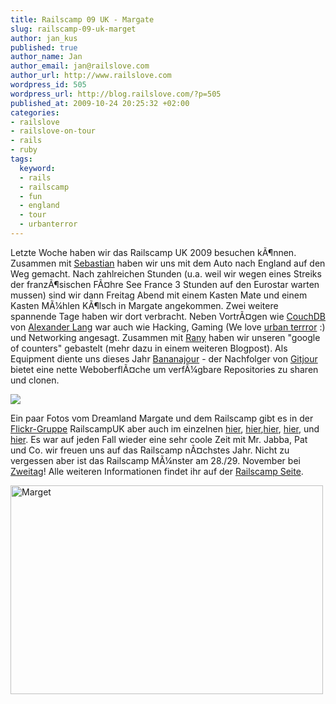 ```yaml
--- 
title: Railscamp 09 UK - Margate
slug: railscamp-09-uk-marget
author: jan_kus
published: true
author_name: Jan
author_email: jan@railslove.com
author_url: http://www.railslove.com
wordpress_id: 505
wordpress_url: http://blog.railslove.com/?p=505
published_at: 2009-10-24 20:25:32 +02:00
categories: 
- railslove
- railslove-on-tour
- rails
- ruby
tags: 
  keyword: 
  - rails
  - railscamp
  - fun
  - england
  - tour
  - urbanterror
---
```

Letzte Woche haben wir das Railscamp UK 2009 besuchen k&Atilde;&para;nnen. Zusammen mit <a href="http://twitter.com/tisba">Sebastian</a> haben wir uns mit dem Auto nach England auf den Weg gemacht. Nach zahlreichen Stunden (u.a. weil wir wegen eines Streiks der franz&Atilde;&para;sischen F&Atilde;&curren;hre See France 3 Stunden auf den Eurostar warten mussen) sind wir dann Freitag Abend mit einem Kasten Mate und einem Kasten M&Atilde;&frac14;hlen K&Atilde;&para;lsch in Margate angekommen. Zwei weitere spannende Tage haben wir dort verbracht. Neben Vortr&Atilde;&curren;gen wie <a href="http://couchdb.apache.org/">CouchDB</a> von <a href="http://twitter.com/langalex">Alexander Lang</a> war auch wie Hacking, Gaming (We love <a href="http://www.urbanterror.net">urban terrror</a> :) und Networking angesagt. Zusammen mit <a href="http://twitter.com/purzelrakete">Rany</a> haben wir unseren "google of counters" gebastelt (mehr dazu in einem weiteren Blogpost). Als Equipment diente uns dieses Jahr <a href="http://github.com/toolmantim/bananajour">Bananajour</a> - der Nachfolger von <a href="http://github.com/chad/gitjour">Gitjour</a> bietet eine nette Weboberfl&Atilde;&curren;che um verf&Atilde;&frac14;gbare Repositories zu sharen und clonen.

<a href="http://www.flickr.com/photos/kerrybuckley/4029647087/in/pool-rails-camp"><img src="http://farm3.static.flickr.com/2762/4029647087_f136ebc66a.jpg"/></a>

Ein paar Fotos vom Dreamland Margate und dem Railscamp gibt es in der <a href="http://www.flickr.com/groups/rails-camp/">Flickr-Gruppe</a> RailscampUK aber auch im einzelnen <a href="http://www.flickr.com/photos/8042369@N06/4031081247/">hier</a>, <a href="http://www.flickr.com/photos/kerrybuckley/">hier</a>,<a href="http://www.flickr.com/photos/mogello/sets/72157622473568651/">hier</a>, <a href="http://www.flickr.com/photos/srboisvert/sets/72157622626512486/">hier</a>, und <a href="http://www.ipernity.com/doc/basti/album/155397">hier</a>. Es war auf jeden Fall wieder eine sehr coole Zeit mit Mr. Jabba, Pat und Co. wir freuen uns auf das Railscamp n&Atilde;&curren;chstes Jahr. Nicht zu vergessen aber ist das Railscamp M&Atilde;&frac14;nster am 28./29. November bei <a href="http://www.zweitag.de/">Zweitag</a>! Alle weiteren Informationen findet ihr auf der <a href="http://railscamp.de/">Railscamp Seite</a>.

<a href="http://www.ipernity.com/doc/koos/6352148"><img src="http://u1.ipernity.com/13/21/48/6352148.e8320277.500.jpg" width="500" height="334" alt="Marget" border="0"/></a>
